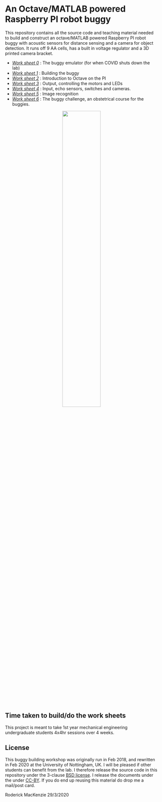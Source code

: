 An Octave/MATLAB powered Raspberry PI robot buggy
=================================================

This repository contains all the source code and teaching material needed to build and construct an octave/MATLAB powered Raspberry PI robot buggy with acoustic sensors for distance sensing and a camera for object detection.  It runs off 9 AA cells, has a built in voltage regulator and a 3D printed camera bracket.

- *[Work sheet 0](https://github.com/roderickmackenzie/matlab_robot_buggy/blob/master/WS0/worksheet.md)* : The buggy emulator (for when COVID shuts down the lab)
- *[Work sheet 1](https://github.com/roderickmackenzie/matlab_robot_buggy/blob/master/WS1/worksheet.md)* : Building the buggy
- *[Work sheet 2](https://github.com/roderickmackenzie/matlab_robot_buggy/blob/master/WS2/worksheet.md)* : Introduction to Octave on the PI
- *[Work sheet 3](https://github.com/roderickmackenzie/matlab_robot_buggy/blob/master/WS3/worksheet.md)* : Output, controlling the motors and LEDs
- *[Work sheet 4](https://github.com/roderickmackenzie/matlab_robot_buggy/blob/master/WS4/worksheet.md)* : Input, echo sensors, switches and cameras.
- *[Work sheet 5](https://github.com/roderickmackenzie/matlab_robot_buggy/blob/master/WS5/worksheet.md)* : Image recognition
- *[Work sheet 6](https://github.com/roderickmackenzie/matlab_robot_buggy/blob/master/WS6/worksheet.md)* : The buggy challenge, an obstetrical course for the buggies.

<p align="center">
<img src="./images/buggy.jpg" width=50%>

</p>


Time taken to build/do the work sheets
--------------------------------------

This project is meant to take 1st year mechanical engineering undergraduate students 4x4hr sessions over 4 weeks.


License
-------
This buggy building workshop was originally run in Feb 2018, and rewritten in Feb 2020 at the University of Nottingham, UK.  I will be pleased if other students can benefit from the lab.  I therefore release the source code in this repository under the 3-clause [BSD license](https://en.wikipedia.org/wiki/BSD_licenses).  I release the documents under the under [CC-BY](https://creativecommons.org/licenses/by/2.0/).   If you do end up reusing this material do drop me a mail/post card.

Roderick MacKenzie 29/3/2020
